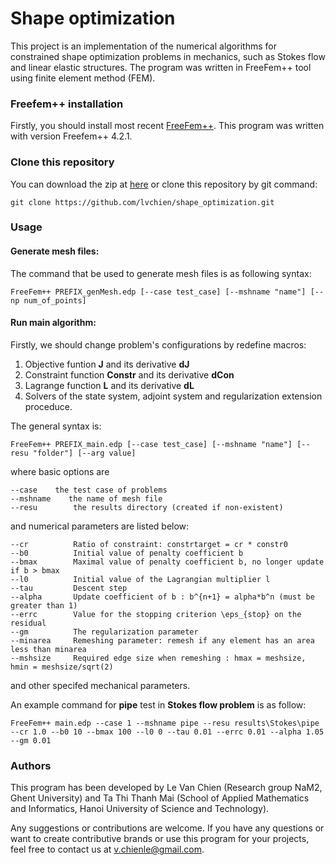 # Shape optimization
This project is an implementation of the numerical algorithms for constrained shape optimization problems in mechanics, such as Stokes flow and linear elastic structures. The program was written in FreeFem++ tool using finite element method (FEM).

### Freefem++ installation
Firstly, you should install most recent [FreeFem++](https://freefem.org/). This program was written with version Freefem++ 4.2.1. 

### Clone this repository
You can download the zip at [here](https://github.com/lvchien/shape_optimization/archive/master.zip) or clone this repository by git command:
```
git clone https://github.com/lvchien/shape_optimization.git
```

### Usage
#### Generate mesh files:
The command that be used to generate mesh files is as following syntax:
```
FreeFem++ PREFIX_genMesh.edp [--case test_case] [--mshname "name"] [--np num_of_points] 
```

#### Run main algorithm:
Firstly, we should change problem's configurations by redefine macros:
1. Objective funtion **J** and its derivative **dJ**
2. Constraint function **Constr**  and its derivative **dCon**
3. Lagrange function **L** and its derivative **dL**
4. Solvers of the state system, adjoint system and regularization extension proceduce.

The general syntax is:
```
FreeFem++ PREFIX_main.edp [--case test_case] [--mshname "name"] [--resu "folder"] [--arg value]
```
where basic options are
```
--case    the test case of problems
--mshname    the name of mesh file
--resu        the results directory (created if non-existent)
```
and numerical parameters are listed below:
```
--cr          Ratio of constraint: constrtarget = cr * constr0
--b0          Initial value of penalty coefficient b
--bmax        Maximal value of penalty coefficient b, no longer update if b > bmax
--l0          Initial value of the Lagrangian multiplier l
--tau         Descent step
--alpha       Update coefficient of b : b^{n+1} = alpha*b^n (must be greater than 1)
--errc        Value for the stopping criterion \eps_{stop} on the residual
--gm          The regularization parameter
--minarea     Remeshing parameter: remesh if any element has an area less than minarea
--mshsize     Required edge size when remeshing : hmax = meshsize, hmin = meshsize/sqrt(2)
```
and other specifed mechanical parameters.

An example command for **pipe** test in **Stokes flow problem** is as follow:
```
FreeFem++ main.edp --case 1 --mshname pipe --resu results\Stokes\pipe --cr 1.0 --b0 10 --bmax 100 --l0 0 --tau 0.01 --errc 0.01 --alpha 1.05 --gm 0.01
```

### Authors
This program has been developed by Le Van Chien (Research group NaM2, Ghent University) and Ta Thi Thanh Mai (School of Applied Mathematics and Informatics, Hanoi University of Science and Technology).

Any suggestions or contributions are welcome. If you have any questions or want to create contributive brands or use this program for your projects, feel free to contact us at v.chienle@gmail.com.

